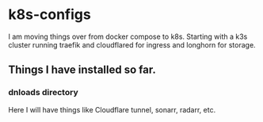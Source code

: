 # k8s-configs
I am moving things over from docker compose to k8s.  Starting with a k3s cluster running traefik and cloudflared for ingress and longhorn for storage.

## Things I have installed so far.
### dnloads directory
Here I will have things like Cloudflare tunnel, sonarr, radarr, etc.

